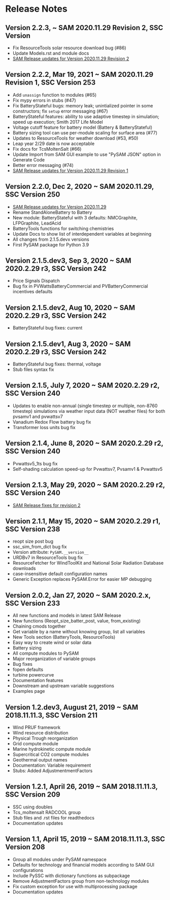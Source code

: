 # Release Notes

## Version 2.2.3,  ~ SAM 2020.11.29 Revision 2, SSC Version
* Fix ResourceTools solar resource download bug (#86)
* Update Models.rst and module docs
* [SAM Release updates for Version 2020.11.29 Revision 2](https://nrel.github.io/SAM/doc/releasenotes.html)

## Version 2.2.2, Mar 19, 2021 ~ SAM 2020.11.29 Revision 1, SSC Version 253
* Add `unassign` function to modules (#65)
* Fix mypy errors in stubs (#47)
* Fix BatteryStateful bugs: memory leak; unintialized pointer in some constructors; fix `setup` error messaging (#67)
* BatteryStateful features: ability to use adaptive timestep in simulation; speed up execution; Smith 2017 Life Model
* Voltage cutoff feature for battery model (Battery & BatteryStateful)
* Battery sizing tool can use per-module scaling for surface area (#77)
* Updates to ResourceTools for weather download (#53, #50)
* Leap year 2/29 date is now acceptable
* Fix docs for TcsMoltenSalt (#66)
* Update Import from SAM GUI example to use "PySAM JSON" option in Generate Code
* Better error messaging (#74)
* [SAM Release updates for Version 2020.11.29 Revision 1](https://nrel.github.io/SAM/doc/releasenotes.html)

## Version 2.2.0, Dec 2, 2020 ~ SAM 2020.11.29, SSC Version 250
* [SAM Release updates for Version 2020.11.29](https://nrel.github.io/SAM/doc/releasenotes.html)
* Rename StandAloneBattery to Battery
* New module: BatteryStateful with 3 defaults: NMCGraphite, LFPGraphite, LeadAcid
* BatteryTools functions for switching chemistries
* Update Docs to show list of interdependent variables at beginning
* All changes from 2.1.5.devx versions
* First PySAM package for Python 3.9

## Version 2.1.5.dev3, Sep 3, 2020 ~ SAM 2020.2.29 r3, SSC Version 242
* Price Signals Dispatch
* Bug fix in PVWattsBatteryCommercial and PVBatteryCommercial incentives defaults

## Version 2.1.5.dev2, Aug 10, 2020 ~ SAM 2020.2.29 r3, SSC Version 242
* BatteryStateful bug fixes: current

## Version 2.1.5.dev1, Aug 3, 2020 ~ SAM 2020.2.29 r3, SSC Version 242
* BatteryStateful bug fixes: thermal, voltage
* Stub files syntax fix

## Version 2.1.5, July 7, 2020 ~ SAM 2020.2.29 r2, SSC Version 240
* Updates to enable non-annual (single timestep or multiple, non-8760 timestep) simulations via weather input data
(NOT weather files) for both pvsamv1 and pvwattsv7
* Vanadium Redox Flow battery bug fix
* Transformer loss units bug fix

## Version 2.1.4, June 8, 2020 ~ SAM 2020.2.29 r2, SSC Version 240
* Pvwattsv5_1ts bug fix
* Self-shading calculation speed-up for Pvwattsv7, Pvsamv1 & Pvwattsv5

## Version 2.1.3, May 29, 2020 ~ SAM 2020.2.29 r2, SSC Version 240
* [SAM Release fixes for revision 2](https://nrel.github.io/SAM/doc/releasenotes.html)

## Version 2.1.1, May 15, 2020 ~ SAM 2020.2.29 r1, SSC Version 238
* reopt size post bug
* ssc_sim_from_dict bug fix
* Version attribute: `PySAM.__version__`
* URDBv7 in ResourceTools bug fix
* ResourceFetcher for WindToolKit and National Solar Radiation Database downloads
* case-insensitive default configuration names
* Generic Exception replaces PySAM.Error for easier MP debugging

## Version 2.0.2, Jan 27, 2020 ~ SAM 2020.2.x, SSC Version 233

* All new functions and models in latest SAM Release
* New functions (Reopt_size_batter_post, value, from_existing)
* Chaining cmods together
* Get variable by a name without knowing group, list all variables
* New Tools section (BatteryTools, ResourceTools)
* Easy way to create wind or solar data
* Battery sizing
* All compute modules to PySAM
* Major reorganization of variable groups
* Bug fixes
* fopen defaults
* turbine powercurve
* Documentation features
* Downstream and upstream variable suggestions
* Examples page

## Version 1.2.dev3, August 21, 2019 ~ SAM 2018.11.11.3, SSC Version 211
* Wind PRUF framework
* Wind resource distribution
* Physical Trough reorganization
* Grid compute module
* Marine hydrokinetic compute module
* Supercritical CO2 compute modules
* Geothermal output names
* Documentation: Variable requirement
* Stubs: Added AdjustmentmentFactors

## Version 1.2.1, April 26, 2019 ~ SAM 2018.11.11.3, SSC Version 209
* SSC using doubles
* Tcs_moltensalt RADCOOL group
* Stub files and .rst files for readthedocs
* Documentation updates

## Version 1.1, April 15, 2019 ~ SAM 2018.11.11.3, SSC Version 208
* Group all modules under PySAM namespace
* Defaults for technology and financial models according to SAM GUI configurations
* Include PySSC with dictionary functions as subpackage
* Remove AdjustmentFactors group from non-technology modules
* Fix custom exception for use with multiprocessing package
* Documentation updates
